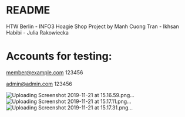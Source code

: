 # README
HTW Berlin - INFO3 Hoagie Shop Project by Manh Cuong Tran - Ikhsan Habibi - Julia Rakowiecka

# Accounts for testing:
member@example.com
123456

admin@admin.com
123456


![Uploading Screenshot 2019-11-21 at 15.16.59.png…]()
![Uploading Screenshot 2019-11-21 at 15.17.11.png…]()
![Uploading Screenshot 2019-11-21 at 15.17.31.png…]()
